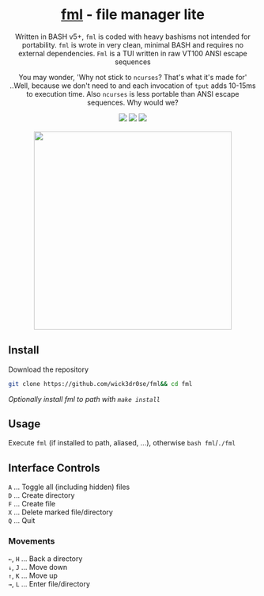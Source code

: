 <div align="center">
<h1><a href="https://github.com/wick3dr0se/fml">fml</a> - file manager lite</h1>
<p>Written in BASH v5+, <code>fml</code> is coded with heavy bashisms not intended for portability. <code>fml</code> is wrote in very clean, minimal BASH and requires no external dependencies. <code>Fml</code> is a TUI written in raw VT100 ANSI escape sequences

You may wonder, 'Why not stick to `ncurses`? That's what it's made for' ..Well, because we don't need to and each invocation of `tput` adds 10-15ms to execution time. Also `ncurses` is less portable than ANSI escape sequences. Why would we?</p>

<img src="https://shields.io/badge/made-with%20%20bash-green?style=flat-square&color=d5c4a1&labelColor=1d2021&logo=gnu-bash">
<img src=https://img.shields.io/badge/Maintained%3F-yes-green.svg></img>  
<a href="https://discord.gg/W4mQqNnfSq">
<img src="https://discordapp.com/api/guilds/913584348937207839/widget.png?style=shield"/></a>
<br>
<br>
<img width="400" src="https://github.com/wick3dr0se/fml/blob/main/fml.gif?raw=true">
</div>

## Install
Download the repository
```bash
git clone https://github.com/wick3dr0se/fml&& cd fml
```

_Optionally install fml to path with `make install`_

## Usage
Execute `fml` (if installed to path, aliased, ...), otherwise `bash fml`/`./fml`

## Interface Controls
`A`   ...   Toggle all (including hidden) files   
`D`   ...   Create directory   
`F`  ...   Create file  
`X`   ...   Delete marked file/directory  
`Q`   ...   Quit

### Movements
`←`, `H`   ...   Back a directory  
`↓`, `J`   ...   Move down  
`↑`, `K`   ...   Move up  
`→`, `L`   ...   Enter file/directory
